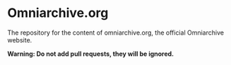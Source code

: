 # Omniarchive.org
The repository for the content of omniarchive.org, the official Omniarchive website.

**Warning: Do not add pull requests, they will be ignored.**
